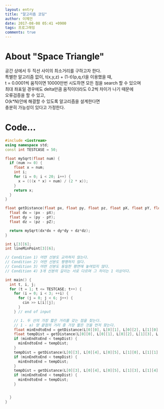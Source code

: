 ```yaml
---
layout: entry
title: "알고리즘 코딩"
author: 이제언
date: 2017-08-08 05:41 +0900
tags: 프로그래밍
comments: true
--- 
```


# About "**Space Triangle**"

공간 상에서 두 직선 사이의 최소거리를 구하고자 한다.  
특별한 알고리즘 없이, t(x,y,z) + (1-t)(p,q,r)을 이용했을 때,  
t = 0.0001씩 움직이면 10000만번 시도하면 모든 점을 search 할 수 있으며  
최대 좌표일 경우에도 delta만큼 움직이더라도 0.2씩 차이가 나기 때문에  
오류검증을 할 수 있고,  
O(k*N)안에 해결할 수 있도록 알고리즘을 설계한다면  
충분히 가능성이 있다고 가정한다.  

# Code...

```c++  
#include <iostream>
using namespace std;
const int TESTCASE = 50;

float mySqrt(float num) {
  if (num >= 0) {
    float x = num;
    int i;
    for (i = 0; i < 20; i++) {
      x = (((x * x) + num) / (2 * x));
    }
    return x;
  }
}

float getDistance(float px, float py, float pz, float pX, float pY, float pZ) {
  float dx = (px - pX);
  float dy = (py - pY);
  float dz = (pz - pZ);

  return mySqrt(dx*dx + dy*dy + dz*dz);
}

int L[3][6];
int lineMinPoint[3][6];

// Condition 1) 어떤 선분도 교차하지 않는다.
// Condition 2) 어떤 선분도 평행하지 않다.
// Condition 3) 어떤 선분도 동일한 평면에 놓여있지 않다.
// Condition 4) 3개 선분의 길이는 서로 다르며 그 차이는 1 이상이다.

int main() {
  int t, i, j;
  for (t = 1; t <= TESTCASE; t++) {
    for (i = 0; i < 3; ++i) {
      for (j = 0; j < 6; j++) {
        cin >> L[i][j];
      }
    } // end of input

    // 1. 두 선의 가장 짧은 거리를 갖는 점을 찾는다.
    // 1 - a) 양 끝점의 거리 중 가장 짧은 것을 먼저 찾는다.
    float minEndtoEnd = getDistance(L[0][0], L[0][1], L[0][2], L[1][0], L[1][1], L[1][2]);
    float tempDist = getDistance(L[0][0], L[0][1], L[0][2], L[1][3], L[1][4], L[1][5]);
    if (minEndtoEnd < tempDist) {
      minEndtoEnd = tempDist;
    }
    tempDist = getDistance(L[0][3], L[0][4], L[0][5], L[1][0], L[1][1], L[1][2]);
    if (minEndtoEnd < tempDist) {
      minEndtoEnd = tempDist;
    }
    tempDist = getDistance(L[0][3], L[0][4], L[0][5], L[1][3], L[1][4], L[1][5]);
    if (minEndtoEnd < tempDist) {
      minEndtoEnd = tempDist;
    }


  }
}  
```

